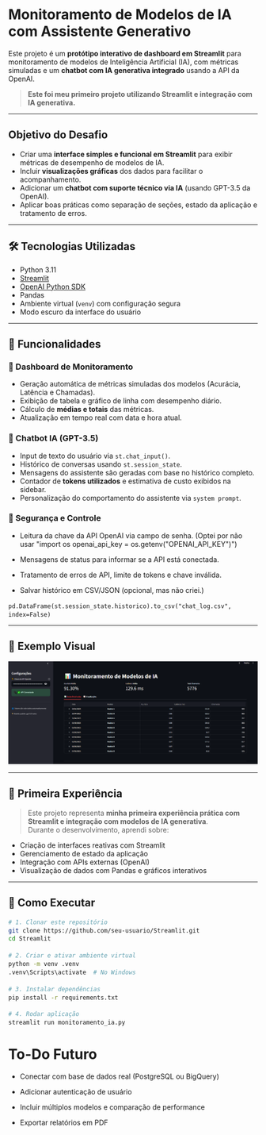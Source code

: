 # Monitoramento de Modelos de IA com Assistente Generativo

Este projeto é um **protótipo interativo de dashboard em Streamlit** para monitoramento de modelos de Inteligência Artificial (IA), com métricas simuladas e um **chatbot com IA generativa integrado** usando a API da OpenAI.

>  **Este foi meu primeiro projeto utilizando Streamlit e integração com IA generativa.**

---

##  Objetivo do Desafio

- Criar uma **interface simples e funcional em Streamlit** para exibir métricas de desempenho de modelos de IA.
- Incluir **visualizações gráficas** dos dados para facilitar o acompanhamento.
- Adicionar um **chatbot com suporte técnico via IA** (usando GPT-3.5 da OpenAI).
- Aplicar boas práticas como separação de seções, estado da aplicação e tratamento de erros.

---

## 🛠️ Tecnologias Utilizadas

- Python 3.11
- [Streamlit](https://streamlit.io/)
- [OpenAI Python SDK](https://pypi.org/project/openai/)
- Pandas
- Ambiente virtual (`venv`) com configuração segura
- Modo escuro da interface do usuário

---

## 📌 Funcionalidades

### 🧮 Dashboard de Monitoramento

- Geração automática de métricas simuladas dos modelos (Acurácia, Latência e Chamadas).
- Exibição de tabela e gráfico de linha com desempenho diário.
- Cálculo de **médias e totais** das métricas.
- Atualização em tempo real com data e hora atual.

### 🤖 Chatbot IA (GPT-3.5)

- Input de texto do usuário via `st.chat_input()`.
- Histórico de conversas usando `st.session_state`.
- Mensagens do assistente são geradas com base no histórico completo.
- Contador de **tokens utilizados** e estimativa de custo exibidos na sidebar.
- Personalização do comportamento do assistente via `system prompt`.

### 🔐 Segurança e Controle

- Leitura da chave da API OpenAI via campo de senha. (Optei por não usar "import os
openai_api_key = os.getenv("OPENAI_API_KEY")")

- Mensagens de status para informar se a API está conectada.
- Tratamento de erros de API, limite de tokens e chave inválida.
- Salvar histórico em CSV/JSON (opcional, mas não criei.)

`pd.DataFrame(st.session_state.historico).to_csv("chat_log.csv", index=False)`

---

## 🧪 Exemplo Visual



![Dashboard](../Streamlit/Print/screenshot.png)



---

## 💬 Primeira Experiência

> Este projeto representa **minha primeira experiência prática com Streamlit e integração com modelos de IA generativa**.  
Durante o desenvolvimento, aprendi sobre:
- Criação de interfaces reativas com Streamlit
- Gerenciamento de estado da aplicação
- Integração com APIs externas (OpenAI)
- Visualização de dados com Pandas e gráficos interativos

---

## 🚀 Como Executar

```bash
# 1. Clonar este repositório
git clone https://github.com/seu-usuario/Streamlit.git
cd Streamlit

# 2. Criar e ativar ambiente virtual
python -m venv .venv
.venv\Scripts\activate  # No Windows

# 3. Instalar dependências
pip install -r requirements.txt

# 4. Rodar aplicação
streamlit run monitoramento_ia.py
```

# To-Do Futuro

- Conectar com base de dados real (PostgreSQL ou BigQuery)

- Adicionar autenticação de usuário

- Incluir múltiplos modelos e comparação de performance

- Exportar relatórios em PDF

